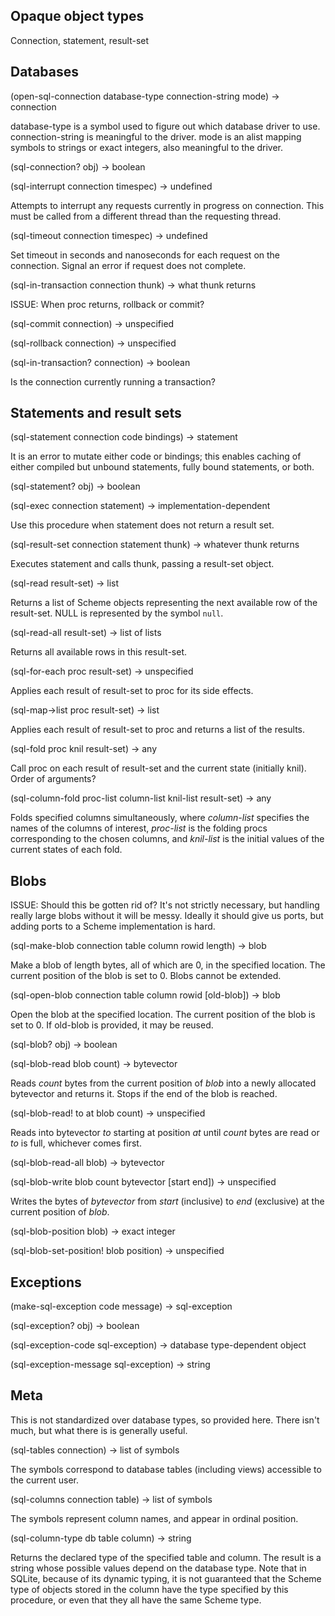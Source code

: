 ## Opaque object types

Connection, statement, result-set

## Databases

(open-sql-connection database-type connection-string mode) -> connection 

database-type is a symbol used to figure out which database driver to use.
connection-string is meaningful to the driver.
mode is an alist mapping symbols to strings or exact integers,
also meaningful to the driver.

(sql-connection? obj) -> boolean

(sql-interrupt connection timespec) -> undefined

Attempts to interrupt any requests currently in progress on connection.
This must be called from a different thread than the requesting thread.

(sql-timeout connection timespec) -> undefined

Set timeout in seconds and nanoseconds for each request on the connection.
Signal an error if request does not complete.

(sql-in-transaction connection thunk) -> what thunk returns

ISSUE: When proc returns, rollback or commit?

(sql-commit connection) -> unspecified

(sql-rollback connection) -> unspecified

(sql-in-transaction? connection) -> boolean

Is the connection currently running a transaction?

## Statements and result sets

(sql-statement connection code bindings) -> statement

It is an error to mutate either code or bindings; this enables caching
of either compiled but unbound statements, fully bound statements, or both.

(sql-statement? obj) -> boolean 

(sql-exec connection statement) -> implementation-dependent

Use this procedure when statement does not return a result set.

(sql-result-set connection statement thunk) -> whatever thunk returns

Executes statement and calls thunk, passing a result-set object.

(sql-read result-set) -> list

Returns a list of Scheme objects representing the next available
row of the result-set.  NULL is represented by the symbol `null`.

(sql-read-all result-set) -> list of lists

Returns all available rows in this result-set.

(sql-for-each proc result-set) -> unspecified

Applies each result of result-set to proc for its side effects.

(sql-map->list proc result-set) -> list

Applies each result of result-set to proc and returns a list of the results.

(sql-fold proc knil result-set) -> any

Call proc on each result of result-set and the current state (initially knil).
Order of arguments?

(sql-column-fold proc-list column-list knil-list result-set) -> any

Folds specified columns simultaneously,
where *column-list* specifies the names of the columns of interest,
*proc-list* is the folding procs corresponding to the chosen columns,
and *knil-list* is the initial values of the current states of each fold.

## Blobs

ISSUE: Should this be gotten rid of?  It's not strictly necessary,
but handling really large blobs without it will be messy.
Ideally it should give us ports, but adding ports to a
Scheme implementation is hard.

(sql-make-blob connection table column rowid length) -> blob

Make a blob of length bytes, all of which are 0, in the specified location.
The current position of the blob is set to 0.
Blobs cannot be extended.

(sql-open-blob connection table column rowid [old-blob]) -> blob

Open the blob at the specified location.
The current position of the blob is set to 0.
If old-blob is provided, it may be reused.

(sql-blob? obj) -> boolean

(sql-blob-read blob count) -> bytevector

Reads *count* bytes from the current position of *blob*
into a newly allocated bytevector and returns it.
Stops if the end of the blob is reached.

(sql-blob-read! to at blob count) -> unspecified

Reads into bytevector *to* starting at position *at* until
*count* bytes are read or *to* is full, whichever comes first.

(sql-blob-read-all blob) -> bytevector

(sql-blob-write blob count bytevector [start end]) -> unspecified

Writes the bytes of *bytevector* from *start* (inclusive)
to *end* (exclusive) at the current position of *blob*.

(sql-blob-position blob) -> exact integer

(sql-blob-set-position! blob position) -> unspecified

## Exceptions

(make-sql-exception code message) -> sql-exception

(sql-exception? obj) -> boolean

(sql-exception-code sql-exception) -> database type-dependent object

(sql-exception-message sql-exception) -> string

## Meta

This is not standardized over database types, so provided here.
There isn't much, but what there is is generally useful.

(sql-tables connection) -> list of symbols

The symbols correspond to database tables (including views)
accessible to the current user.

(sql-columns connection table) -> list of symbols

The symbols represent column names, and appear in ordinal position.

(sql-column-type db table column) -> string

Returns the declared type of the specified table and column.
The result is a string whose possible values depend on the database type.
Note that in SQLite, because of its dynamic typing, it is not guaranteed
that the Scheme type of objects stored in the column have the type specified
by this procedure, or even that they all have the same Scheme type.

